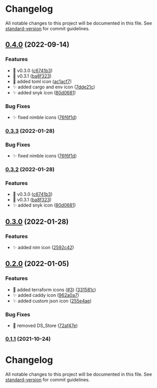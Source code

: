 # Changelog

All notable changes to this project will be documented in this file. See [standard-version](https://github.com/conventional-changelog/standard-version) for commit guidelines.

## [0.4.0](https://github.com/mozart409/mozart409-icons/compare/v0.3.0...v0.4.0) (2022-09-14)


### Features

* :bookmark: v0.3.0 ([c6741b3](https://github.com/mozart409/mozart409-icons/commit/c6741b328144d84e77d3e576daa6f3e5044085e5))
* :bookmark: v0.3.1 ([ba8f323](https://github.com/mozart409/mozart409-icons/commit/ba8f323b20aedef079f9203f36808f7e9e1e1e8c))
* :lipstick: added toml icon ([ac1acf7](https://github.com/mozart409/mozart409-icons/commit/ac1acf781a84b32d5c2adc06b186074a0c175746))
* :sparkles: added cargo and env icon ([7dde21c](https://github.com/mozart409/mozart409-icons/commit/7dde21cf6957db25f30326e0d183545624cb4f6b))
* :sparkles: added snyk icon ([80d0681](https://github.com/mozart409/mozart409-icons/commit/80d0681648e186bf8c66f34e698c6139afca6b62))


### Bug Fixes

* :sparkles: fixed nimble icons ([76f6f1d](https://github.com/mozart409/mozart409-icons/commit/76f6f1d00e3fcd93001c1ccc2e75bd0f3ab9ff89))

### [0.3.3](https://github.com/mozart409/mozart409-icons/compare/v0.3.2...v0.3.3) (2022-01-28)


### Bug Fixes

* :sparkles: fixed nimble icons ([76f6f1d](https://github.com/mozart409/mozart409-icons/commit/76f6f1d00e3fcd93001c1ccc2e75bd0f3ab9ff89))

### [0.3.2](https://github.com/mozart409/mozart409-icons/compare/v0.3.0...v0.3.2) (2022-01-28)


### Features

* :bookmark: v0.3.0 ([c6741b3](https://github.com/mozart409/mozart409-icons/commit/c6741b328144d84e77d3e576daa6f3e5044085e5))
* :bookmark: v0.3.1 ([ba8f323](https://github.com/mozart409/mozart409-icons/commit/ba8f323b20aedef079f9203f36808f7e9e1e1e8c))
* :sparkles: added snyk icon ([80d0681](https://github.com/mozart409/mozart409-icons/commit/80d0681648e186bf8c66f34e698c6139afca6b62))

## [0.3.0](https://github.com/mozart409/mozart409-icons/compare/v0.2.0...v0.3.0) (2022-01-28)


### Features

* :sparkles: added nim icon ([2592c42](https://github.com/mozart409/mozart409-icons/commit/2592c425b1b2e01d132296aec1d9a823de1de913))

## [0.2.0](https://github.com/mozart409/mozart409-icons/compare/v0.1.1...v0.2.0) (2022-01-05)


### Features

* :lipstick: added terraform icons ([#3](https://github.com/mozart409/mozart409-icons/issues/3)) ([331581c](https://github.com/mozart409/mozart409-icons/commit/331581cbdcb531cbd952cd7015f5d1e979d1c73f))
* :sparkles: added caddy icon ([962a0a7](https://github.com/mozart409/mozart409-icons/commit/962a0a7205ab1ed71ed32acadff6fdba25ae5635))
* :sparkles: added custom json icon ([255e4ae](https://github.com/mozart409/mozart409-icons/commit/255e4ae4a83022967e592d192a8b7988c1bae03d))


### Bug Fixes

* :see_no_evil: removed DS_Store ([72af47e](https://github.com/mozart409/mozart409-icons/commit/72af47e5de0f04858ede595a06bcc3d389900c36))

### [0.1.1](https://github.com/mozart409/mozart409-icons/compare/v0.0.6...v0.1.1) (2021-10-24)

# Changelog

All notable changes to this project will be documented in this file. See [standard-version](https://github.com/conventional-changelog/standard-version) for commit guidelines.
